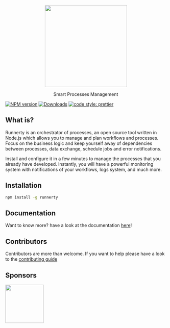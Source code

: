 <p align="center">
  <a href="http://runnerty.io">
    <img height="257" src="https://runnerty.io/assets/header/logo-stroked.png">
  </a>
  <p align="center">Smart Processes Management</p>
</p>

[![NPM version][npm-image]][npm-url] [![Downloads][downloads-image]][npm-url]
<a href="#badge">
  <img alt="code style: prettier" src="https://img.shields.io/badge/code_style-prettier-ff69b4.svg">
</a>

## What is?

Runnerty is an orchestrator of processes, an open source tool written in Node.js which allows you to manage and plan workflows and processes. Focus on the business logic and keep yourself away of dependencies between processes, data exchange, schedule jobs and error notifications.

Install and configure it in a few minutes to manage the processes that you already have developed. Instantly, you will have a powerful monitoring system with notifications of your workflows, logs system, and much more.

## Installation

```bash
npm install -g runnerty
```

## Documentation

Want to know more? have a look at the documentation [here](http://docs.runnerty.io)!

## Contributors

Contributors are more than welcome. If you want to help please have a look to the [contributing guide](https://github.com/runnerty/runnerty/blob/master/CONTRIBUTING.md)

## Sponsors

<p>
  <a href="http://coderty.com">
    <img height="120" src="https://www.coderty.com/assets/external/coderty.svg">
  </a>
</p>

[downloads-image]: https://img.shields.io/npm/dm/runnerty.svg
[npm-url]: https://www.npmjs.com/package/runnerty
[npm-image]: https://img.shields.io/npm/v/runnerty.svg
[david-badge]: https://david-dm.org/runnerty/runnerty.svg
